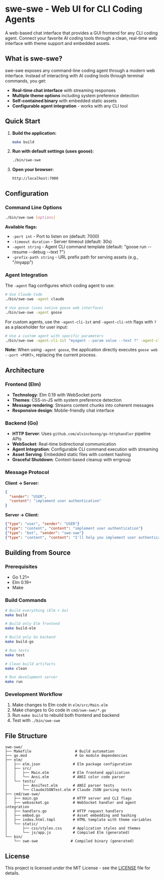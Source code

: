 # swe-swe - Web UI for CLI Coding Agents

A web-based chat interface that provides a GUI frontend for any CLI coding agent. Connect your favorite AI coding tools through a clean, real-time web interface with theme support and embedded assets.

## What is swe-swe?

swe-swe exposes any command-line coding agent through a modern web interface. Instead of interacting with AI coding tools through terminal commands, you get:

- **Real-time chat interface** with streaming responses
- **Multiple theme options** including system preference detection
- **Self-contained binary** with embedded static assets
- **Configurable agent integration** - works with any CLI tool

## Quick Start

1. **Build the application:**
   ```bash
   make build
   ```

2. **Run with default settings (uses goose):**
   ```bash
   ./bin/swe-swe
   ```

3. **Open your browser:**
   ```
   http://localhost:7000
   ```

## Configuration

### Command Line Options

```bash
./bin/swe-swe [options]
```

**Available flags:**
- `-port int` - Port to listen on (default: 7000)
- `-timeout duration` - Server timeout (default: 30s)
- `-agent string` - Agent CLI command template (default: "goose run --resume --debug --text ?")
- `-prefix-path string` - URL prefix path for serving assets (e.g., "/myapp")

### Agent Integration

The `-agent` flag configures which coding agent to use:

```bash
# Use Claude Code
./bin/swe-swe -agent claude

# Use goose (uses native goose web interface)
./bin/swe-swe -agent goose
```

For custom agents, use the `-agent-cli-1st` and `-agent-cli-nth` flags with `?` as a placeholder for user input:

```bash
# Use a custom agent with specific parameters
./bin/swe-swe -agent-cli-1st "myagent --param value --text ?" -agent-cli-nth "myagent --continue --text ?"
```

**Note:** When using `-agent goose`, the application directly executes `goose web --port <PORT>`, replacing the current process.

## Architecture

### Frontend (Elm)
- **Technology**: Elm 0.19 with WebSocket ports
- **Themes**: CSS-in-JS with system preference detection
- **Message rendering**: Streams content chunks into coherent messages
- **Responsive design**: Mobile-friendly chat interface

### Backend (Go)
- **HTTP Server**: Uses `github.com/alvinchoong/go-httphandler` pipeline APIs
- **WebSocket**: Real-time bidirectional communication
- **Agent Integration**: Configurable CLI command execution with streaming
- **Asset Serving**: Embedded static files with content hashing
- **Graceful Shutdown**: Context-based cleanup with errgroup

### Message Protocol

**Client → Server:**
```json
{
  "sender": "USER",
  "content": "implement user authentication"
}
```

**Server → Client:**
```json
{"type": "user", "sender": "USER"}
{"type": "content", "content": "implement user authentication"}
{"type": "bot", "sender": "swe-swe"}
{"type": "content", "content": "I'll help you implement user authentication..."}
```

## Building from Source

### Prerequisites
- Go 1.21+
- Elm 0.19+
- Make

### Build Commands
```bash
# Build everything (Elm + Go)
make build

# Build only Elm frontend
make build-elm

# Build only Go backend
make build-go

# Run tests
make test

# Clean build artifacts
make clean

# Run development server
make run
```

### Development Workflow
1. Make changes to Elm code in `elm/src/Main.elm`
2. Make changes to Go code in `cmd/swe-swe/*.go`
3. Run `make build` to rebuild both frontend and backend
4. Test with `./bin/swe-swe`

## File Structure

```
swe-swe/
├── Makefile                    # Build automation
├── go.mod                      # Go module dependencies
├── elm/
│   ├── elm.json               # Elm package configuration
│   ├── src/
│   │   ├── Main.elm           # Elm frontend application
│   │   └── Ansi.elm           # ANSI color code parser
│   └── tests/
│       ├── AnsiTest.elm       # ANSI parser tests
│       └── ClaudeJSONTest.elm # Claude JSON parsing tests
├── cmd/swe-swe/
│   ├── main.go                # HTTP server and CLI flags
│   ├── websocket.go           # WebSocket handler and agent integration
│   ├── handlers.go            # HTTP request handlers
│   ├── embed.go               # Asset embedding and hashing
│   ├── index.html.tmpl        # HTML template with theme variables
│   └── static/
│       ├── css/styles.css     # Application styles and themes
│       └── js/app.js          # Compiled Elm (generated)
└── bin/
    └── swe-swe               # Compiled binary (generated)
```

## License

This project is licensed under the MIT License - see the [LICENSE](LICENSE) file for details.
